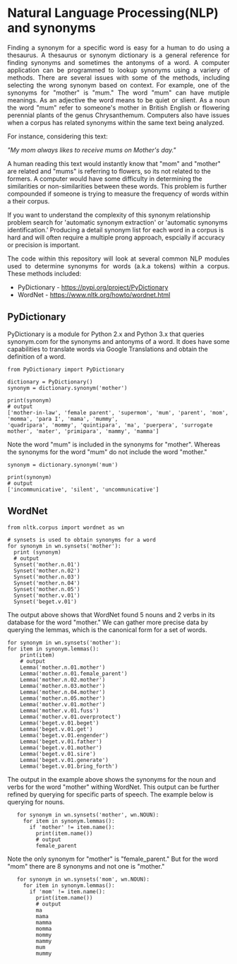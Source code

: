 # Natural Language Processing(NLP) and synonyms 

<p align="justify">
Finding a synonym for a specific word is easy for a human to do using a thesaurus. A thesaurus or synonym dictionary is a general reference for finding synonyms and sometimes the antonyms of a word. A computer application can be programmed to lookup synonyms using a variery of methods.  There are several issues with some of the methods, including selecting the wrong synonym based on context.  For example, one of the synonyms for "mother" is "mum."  The word "mum" can have mutiple meanings. As an adjective the word means to be quiet or slient. As a noun the word "mum" refer to someone's mother in British English or flowering perennial plants of the genus Chrysanthemum.  Computers also have issues when a corpus has related synonyms within the same text being analyzed.  
</p>

<p align="justify">
For instance, considering this text:

<i>"My mom always likes to receive mums on Mother's day."</i>

A human reading this text would instantly know that "mom" and "mother" are related and "mums" is referring to flowers, so its not related to the formers.  A computer would have some difficulty in determining the similarities or non-similarities between these words.  This problem is further compounded if someone is trying to measure the frequency of words within a their corpus.  

If you want to understand the complexity of this synonym relationship problem search for 'automatic synonym extraction' or 'automatic synonyms identification.' Producing a detail synonym list for each word in a corpus is hard and will often require a multiple prong approach, espcially if accuracy or precision is important.
</p>

<p align="justify">
The code within this repository will look at several common NLP modules used to determine synonyms for words (a.k.a tokens) within a corpus.  These methods included:
  
  * PyDictionary - https://pypi.org/project/PyDictionary
  * WordNet - https://www.nltk.org/howto/wordnet.html
</p>

## PyDictionary

<p align="justify">
  
PyDictionary is a module for Python 2.x and Python 3.x that queries synonym.com for the synonyms and antonyms of a word.  It does have some capabilities to translate words via Google Translations and obtain the definition of a word. 

    from PyDictionary import PyDictionary
    
    dictionary = PyDictionary()
    synonym = dictionary.synonym('mother')
    
    print(synonym)
    # output 
    ['mother-in-law', 'female parent', 'supermom', 'mum', 'parent', 'mom', 'momma', 'para I', 'mama', 'mummy', 
    'quadripara', 'mommy', 'quintipara', 'ma', 'puerpera', 'surrogate mother', 'mater', 'primipara', 'mammy', 'mamma']
    
Note the word "mum" is included in the synonyms for "mother". Whereas the synonyms for the word "mum" do not include the word "mother."

    synonym = dictionary.synonym('mum')
    
    print(synonym)
    # output 
    ['incommunicative', 'silent', 'uncommunicative']
</p>

## WordNet
<p align="justify">


    from nltk.corpus import wordnet as wn
    
    # synsets is used to obtain synonyms for a word
    for synonym in wn.synsets('mother'):
      print (synonym)
      # output 
      Synset('mother.n.01')
      Synset('mother.n.02')
      Synset('mother.n.03')
      Synset('mother.n.04')
      Synset('mother.n.05')
      Synset('mother.v.01')
      Synset('beget.v.01')
   
 The output above shows that WordNet found 5 nouns and 2 verbs in its database for the word "mother."  We can gather more precise data by querying the lemmas, 
 which is the canonical form for a set of words. 
    
    for synonym in wn.synsets('mother'):
    for item in synonym.lemmas():
        print(item)
        # output 
        Lemma('mother.n.01.mother')
        Lemma('mother.n.01.female_parent')
        Lemma('mother.n.02.mother')
        Lemma('mother.n.03.mother')
        Lemma('mother.n.04.mother')
        Lemma('mother.n.05.mother')
        Lemma('mother.v.01.mother')
        Lemma('mother.v.01.fuss')
        Lemma('mother.v.01.overprotect')
        Lemma('beget.v.01.beget')
        Lemma('beget.v.01.get')
        Lemma('beget.v.01.engender')
        Lemma('beget.v.01.father')
        Lemma('beget.v.01.mother')
        Lemma('beget.v.01.sire')
        Lemma('beget.v.01.generate')
        Lemma('beget.v.01.bring_forth')
        
The output in the example above shows the synonyms for the noun and verbs for the word "mother" withing WordNet.  This output can be further refined by querying for specific parts of speech.  The example below is querying for nouns. 

       for synonym in wn.synsets('mother', wn.NOUN):
         for item in synonym.lemmas():
           if 'mother' != item.name():
             print(item.name())
             # output 
             female_parent


 Note the only synonym for "mother" is "female_parent."  But for the word "mom" there are 8 synonyms and not one is "mother." 
 
       for synonym in wn.synsets('mom', wn.NOUN):
         for item in synonym.lemmas():
           if 'mom' != item.name():
             print(item.name())
             # output 
             ma
             mama
             mamma
             momma
             mommy
             mammy
             mum
             mummy
</p>
